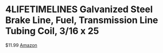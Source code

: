 # 4LIFETIMELINES Galvanized Steel Brake Line, Fuel, Transmission Line Tubing Coil, 3/16 x 25
$11.99
[Amazon](https://www.amazon.com/Galvanized-Steel-Transmission-Tubing-Universal/dp/B07C8LKXJK)
